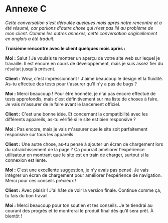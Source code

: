 # Annexe C

*Cette conversation s'est déroulée quelques mois après notre rencontre et a été résumé, car parlions d'autre chose qui n'est pas lié au problème de mon client. Comme les autres annexes, cette conversation originellement en anglais a été traduit.*

**Troisième rencontre avec le client quelques mois après :**

**Moi :** Salut ! Je voulais te montrer un aperçu de votre site web sur lequel je travaille. Il est encore en cours de développement, mais je suis assez fier du résultat jusqu'à présent.

**Client :** Wow, c'est impressionnant ! J'aime beaucoup le design et la fluidité. As-tu effectué des tests pour t'assurer qu'il n'y a pas de bugs ?

**Moi :** Merci beaucoup ! Pour être honnête, je n'ai pas encore effectué de tests approfondis, mais c'est définitivement sur ma liste de choses à faire. Je vais m'assurer de le faire avant le lancement officiel.

**Client :** C'est une bonne idée. Et concernant la compatibilité avec les différents appareils, as-tu vérifié si le site est bien responsive ?

**Moi :** Pas encore, mais je vais m'assurer que le site soit parfaitement responsive sur tous les appareils.

**Client :** Une autre chose, as-tu pensé à ajouter un écran de chargement lors du rafraîchissement de la page ? Ça pourrait améliorer l'expérience utilisateur en montrant que le site est en train de charger, surtout si la connexion est lente.

**Moi :** C'est une excellente suggestion, je n'y avais pas pensé. Je vais intégrer un écran de chargement pour améliorer l'expérience de navigation. Merci pour ces conseils précieux !

**Client :** Avec plaisir ! J'ai hâte de voir la version finale. Continue comme ça, tu fais du bon travail.

**Moi :** Merci beaucoup pour ton soutien et tes conseils. Je te tiendrai au courant des progrès et te montrerai le produit final dès qu'il sera prêt. À bientôt !